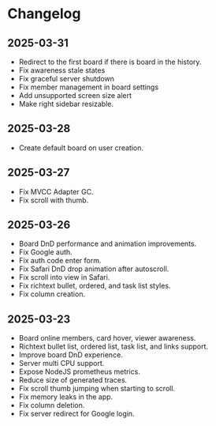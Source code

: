 # Changelog

## 2025-03-31

- Redirect to the first board if there is board in the history.
- Fix awareness stale states
- Fix graceful server shutdown
- Fix member management in board settings
- Add unsupported screen size alert
- Make right sidebar resizable.

## 2025-03-28

- Create default board on user creation.

## 2025-03-27

- Fix MVCC Adapter GC.
- Fix scroll with thumb.

## 2025-03-26

- Board DnD performance and animation improvements.
- Fix Google auth.
- Fix auth code enter form.
- Fix Safari DnD drop animation after autoscroll.
- Fix scroll into view in Safari.
- Fix richtext bullet, ordered, and task list styles.
- Fix column creation.

## 2025-03-23

- Board online members, card hover, viewer awareness.
- Richtext bullet list, ordered list, task list, and links support.
- Improve board DnD experience.
- Server multi CPU support.
- Expose NodeJS prometheus metrics.
- Reduce size of generated traces.
- Fix scroll thumb jumping when starting to scroll.
- Fix memory leaks in the app.
- Fix column deletion.
- Fix server redirect for Google login.
